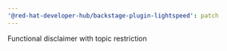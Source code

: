```yaml
---
'@red-hat-developer-hub/backstage-plugin-lightspeed': patch
---
```


Functional disclaimer with topic restriction
